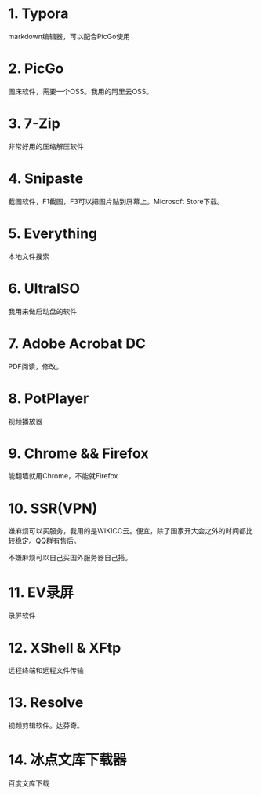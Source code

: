 # 1. Typora

markdown编辑器，可以配合PicGo使用

# 2. PicGo

图床软件，需要一个OSS。我用的阿里云OSS。

# 3. 7-Zip

非常好用的压缩解压软件

# 4. Snipaste

截图软件，F1截图，F3可以把图片贴到屏幕上。Microsoft Store下载。

# 5. Everything

本地文件搜索

# 6. UltraISO

我用来做启动盘的软件

# 7.  Adobe Acrobat DC

PDF阅读，修改。

# 8. PotPlayer

视频播放器

# 9. Chrome && Firefox

能翻墙就用Chrome，不能就Firefox

# 10. SSR(VPN)

嫌麻烦可以买服务，我用的是WIKICC云。便宜，除了国家开大会之外的时间都比较稳定。QQ群有售后。

不嫌麻烦可以自己买国外服务器自己搭。

# 11. EV录屏

录屏软件

# 12. XShell & XFtp

远程终端和远程文件传输

# 13. Resolve

视频剪辑软件。达芬奇。

# 14. 冰点文库下载器

百度文库下载

